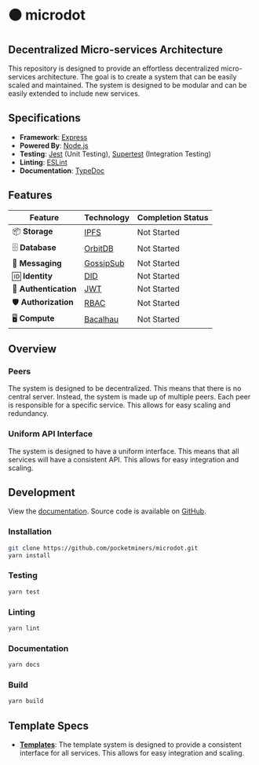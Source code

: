 # 🟠 microdot

## Decentralized Micro-services Architecture

This repository is designed to provide an effortless decentralized micro-services architecture. The goal is to create a system that can be easily scaled and maintained. The system is designed to be modular and can be easily extended to include new services.

## Specifications

- **Framework**: [Express](https://expressjs.com/)
- **Powered By**: [Node.js](https://nodejs.org/)
- **Testing**: [Jest](https://jestjs.io/) (Unit Testing), [Supertest](https://github.com/visionmedia/supertest) (Integration Testing)
- **Linting**: [ESLint](https://eslint.org/)
- **Documentation**: [TypeDoc](https://typedoc.org/)

## Features

| Feature          | Technology                                                                 | Completion Status |
|------------------|-----------------------------------------------------------------------------|-------------------|
| 📦 **Storage**   | [IPFS](https://ipfs.tech/)                                                  | Not Started       |
| 🗄️ **Database**  | [OrbitDB](https://orbitdb.org/)                                             | Not Started       |
| 💬 **Messaging** | [GossipSub](https://docs.libp2p.io/concepts/publish-subscribe/)             | Not Started       |
| 🆔 **Identity**  | [DID](https://www.w3.org/TR/did-core/)                                      | Not Started       |
| 🔑 **Authentication** | [JWT](https://jwt.io/)                                                 | Not Started       |
| 🛡️ **Authorization** | [RBAC](https://en.wikipedia.org/wiki/Role-based_access_control)         | Not Started       |
| 🖥️ **Compute**   | [Bacalhau](https://www.bacalhau.org/)                                       | Not Started       |

## Overview

### Peers 

The system is designed to be decentralized. This means that there is no central server. Instead, the system is made up of multiple peers. Each peer is responsible for a specific service. This allows for easy scaling and redundancy.


### Uniform API Interface

The system is designed to have a uniform interface. This means that all services will have a consistent API. This allows for easy integration and scaling.

## Development

View the [documentation](https://pocketminers.github.io/microdot/).  Source code is available on [GitHub](https://github.com/pocketminers/microdot).

### Installation

```bash
git clone https://github.com/pocketminers/microdot.git
yarn install
```

### Testing

```bash
yarn test
```

### Linting

```bash
yarn lint
```

### Documentation

```bash
yarn docs
```

### Build

```bash
yarn build
```

## Template Specs

- **[Templates](./src/template/README.md)**: The template system is designed to provide a consistent interface for all services. This allows for easy integration and scaling.
